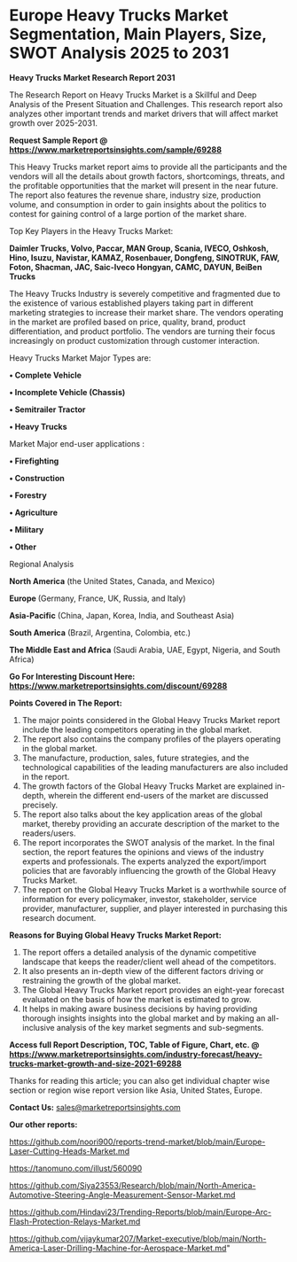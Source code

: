 # Europe Heavy Trucks Market Segmentation, Main Players, Size, SWOT Analysis 2025 to 2031

<strong>Heavy Trucks Market Research Report 2031</strong>

The Research Report on Heavy Trucks Market is a Skillful and Deep Analysis of the Present Situation and Challenges. This research report also analyzes other important trends and market drivers that will affect market growth over 2025-2031.

<strong>Request Sample Report @ <a href=https://www.marketreportsinsights.com/sample/69288>https://www.marketreportsinsights.com/sample/69288</a></strong>

This Heavy Trucks market report aims to provide all the participants and the vendors will all the details about growth factors, shortcomings, threats, and the profitable opportunities that the market will present in the near future. The report also features the revenue share, industry size, production volume, and consumption in order to gain insights about the politics to contest for gaining control of a large portion of the market share.

Top Key Players in the Heavy Trucks Market:

<strong>Daimler Trucks, Volvo, Paccar, MAN Group, Scania, IVECO, Oshkosh, Hino, Isuzu, Navistar, KAMAZ, Rosenbauer, Dongfeng, SINOTRUK, FAW, Foton, Shacman, JAC, Saic-Iveco Hongyan, CAMC, DAYUN, BeiBen Trucks</strong>

The Heavy Trucks Industry is severely competitive and fragmented due to the existence of various established players taking part in different marketing strategies to increase their market share. The vendors operating in the market are profiled based on price, quality, brand, product differentiation, and product portfolio. The vendors are turning their focus increasingly on product customization through customer interaction.

Heavy Trucks Market Major Types are:

<strong>• Complete Vehicle

• Incomplete Vehicle (Chassis)

• Semitrailer Tractor

• Heavy Trucks</strong>

Market Major end-user applications :

<strong>• Firefighting

• Construction

• Forestry

• Agriculture

• Military

• Other</strong>

Regional Analysis

</u><strong><b>North America</b></strong> (the United States, Canada, and Mexico)

<strong><b>Europe </b></strong>(Germany, France, UK, Russia, and Italy)

<strong><b>Asia-Pacific</b></strong> (China, Japan, Korea, India, and Southeast Asia)

<strong><b>South America</b></strong> (Brazil, Argentina, Colombia, etc.)

<strong><b>The Middle East and Africa</b></strong> (Saudi Arabia, UAE, Egypt, Nigeria, and South Africa)

<strong>Go For Interesting Discount Here: <a href=https://www.marketreportsinsights.com/discount/69288>https://www.marketreportsinsights.com/discount/69288</a></strong>

<strong>Points Covered in The Report:</strong>
<ol>
  <li>The major points considered in the Global Heavy Trucks Market report include the leading competitors operating in the global market.</li>
  <li>The report also contains the company profiles of the players operating in the global market.</li>
  <li>The manufacture, production, sales, future strategies, and the technological capabilities of the leading manufacturers are also included in the report.</li>
  <li>The growth factors of the Global Heavy Trucks Market are explained in-depth, wherein the different end-users of the market are discussed precisely.</li>
  <li>The report also talks about the key application areas of the global market, thereby providing an accurate description of the market to the readers/users.</li>
  <li>The report incorporates the SWOT analysis of the market. In the final section, the report features the opinions and views of the industry experts and professionals. The experts analyzed the export/import policies that are favorably influencing the growth of the Global Heavy Trucks Market.</li>
  <li>The report on the Global Heavy Trucks Market is a worthwhile source of information for every policymaker, investor, stakeholder, service provider, manufacturer, supplier, and player interested in purchasing this research document.</li>
</ol>
<strong>Reasons for Buying Global Heavy Trucks Market Report:</strong>

<ol>
  <li>The report offers a detailed analysis of the dynamic competitive landscape that keeps the reader/client well ahead of the competitors.</li>
  <li>It also presents an in-depth view of the different factors driving or restraining the growth of the global market.</li>
  <li>The Global Heavy Trucks Market report provides an eight-year forecast evaluated on the basis of how the market is estimated to grow.</li>
  <li>It helps in making aware business decisions by having providing thorough insights insights into the global market and by making an all-inclusive analysis of the key market segments and sub-segments.</li>
</ol>
<strong>Access full Report Description, TOC, Table of Figure, Chart, etc. @ <a href=https://www.marketreportsinsights.com/industry-forecast/heavy-trucks-market-growth-and-size-2021-69288>https://www.marketreportsinsights.com/industry-forecast/heavy-trucks-market-growth-and-size-2021-69288</a></strong>


Thanks for reading this article; you can also get individual chapter wise section or region wise report version like Asia, United States, Europe.

<strong>Contact Us:</strong>
sales@marketreportsinsights.com

<strong>Our other reports:</strong>

<a href=https://github.com/noori900/reports-trend-market/blob/main/Europe-Laser-Cutting-Heads-Market.md>https://github.com/noori900/reports-trend-market/blob/main/Europe-Laser-Cutting-Heads-Market.md</a>

<a href=https://tanomuno.com/illust/560090>https://tanomuno.com/illust/560090</a>

<a href=https://github.com/Siya23553/Research/blob/main/North-America-Automotive-Steering-Angle-Measurement-Sensor-Market.md>https://github.com/Siya23553/Research/blob/main/North-America-Automotive-Steering-Angle-Measurement-Sensor-Market.md</a>

<a href=https://github.com/Hindavi23/Trending-Reports/blob/main/Europe-Arc-Flash-Protection-Relays-Market.md>https://github.com/Hindavi23/Trending-Reports/blob/main/Europe-Arc-Flash-Protection-Relays-Market.md</a>

<a href=https://github.com/vijaykumar207/Market-executive/blob/main/North-America-Laser-Drilling-Machine-for-Aerospace-Market.md>https://github.com/vijaykumar207/Market-executive/blob/main/North-America-Laser-Drilling-Machine-for-Aerospace-Market.md</a>"
